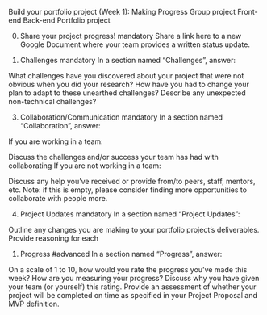 Build your portfolio project (Week 1): Making Progress
Group project
Front-end
Back-end
Portfolio project

0. Share your project progress!
mandatory
Share a link here to a new Google Document where your team provides a written status update.

2. Challenges
mandatory
In a section named “Challenges”, answer:

What challenges have you discovered about your project that were not obvious when you did your research?
How have you had to change your plan to adapt to these unearthed challenges?
Describe any unexpected non-technical challenges?

3. Collaboration/Communication
mandatory
In a section named “Collaboration”, answer:

If you are working in a team:

Discuss the challenges and/or success your team has had with collaborating
If you are not working in a team:

Discuss any help you’ve received or provide from/to peers, staff, mentors, etc.
Note: if this is empty, please consider finding more opportunities to collaborate with people more.

4. Project Updates
mandatory
In a section named “Project Updates”:

Outline any changes you are making to your portfolio project’s deliverables. Provide reasoning for each


1. Progress
#advanced
In a section named “Progress”, answer:

On a scale of 1 to 10, how would you rate the progress you’ve made this week?
How are you measuring your progress?
Discuss why you have given your team (or yourself) this rating.
Provide an assessment of whether your project will be completed on time as specified in your Project Proposal and MVP definition.
